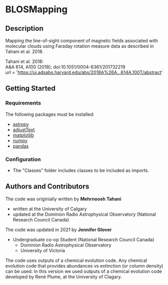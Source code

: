 # BLOSMapping

<!-- Description -->
## Description
Mapping the line-of-sight component of magnetic fields associated with molecular clouds using Faraday rotation measure data as described in Tahani et al. 2018. 


Tahani et al. 2018:  
A&A 614, A100 (2018); doi:10.1051/0004-6361/201732219  
url = 'https://ui.adsabs.harvard.edu/abs/2018A%26A...614A.100T/abstract'


## Getting Started

### Requirements
The following packages must be installed:
* [astropy](https://www.astropy.org/)
* [adjustText ](https://adjusttext.readthedocs.io/en/latest/)
* [matplotlib](https://matplotlib.org/)
* [numpy](https://numpy.org/)
* [pandas](https://pandas.pydata.org/)


### Configuration
* The "Classes" folder includes classes to be included as imports. 
  


## Authors and Contributors

The code was originially written by **Mehrnoosh Tahani**
 - written at the University of Calgary
 - updated at the Dominion Radio Astrophysical Observatory (National Research Council Canada)

The code was updated in 2021 by **Jennifer Glover**
 - Undergraduate co-op Student (National Research Council Canada) 
   - Dominion Radio Astrophysical Observatory
   - University of Victoria

The code uses outputs of a chemical evolution code. Any chemical evolution code that provides abundances vs extinction (or column density) can be used. In this version we used outputs of a chemical evolution code developed by René Plume, at the University of Clagary.
